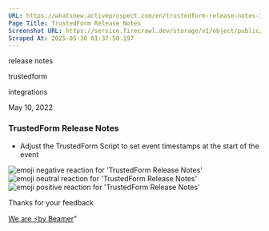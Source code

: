 ```yaml
---
URL: https://whatsnew.activeprospect.com/en/trustedform-release-notes-31
Page Title: TrustedForm Release Notes
Screenshot URL: https://service.firecrawl.dev/storage/v1/object/public/media/screenshot-cdc0dce4-6031-45bd-8b7b-5f8433c3295d.png
Scraped At: 2025-05-30 01:37:50.197
---
```

release notes





trustedform





integrations



May 10, 2022

### TrustedForm Release Notes

- Adjust the TrustedForm Script to set event timestamps at the start of the event

![emoji negative reaction for 'TrustedForm Release Notes'](https://app.getbeamer.com/images/emojiNeg.svg)![emoji neutral reaction for 'TrustedForm Release Notes'](https://app.getbeamer.com/images/emojiNeut.svg)![emoji positive reaction for 'TrustedForm Release Notes'](https://app.getbeamer.com/images/emojiPos.svg)

Thanks for your feedback

[We are ⚡by Beamer](https://www.getbeamer.com/?ref=watermark_MErKJCnu12412_public&company=ActiveProspect&watermarkRef=powered&utm_term=MErKJCnu12412&utm_content=ActiveProspect&utm_source=standalone&utm_medium=footer&utm_campaign=powered)"

